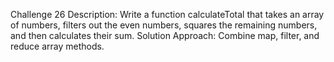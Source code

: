 Challenge 26
Description:
Write a function calculateTotal that takes an array of numbers, filters out the even numbers, squares the remaining numbers, and then calculates their sum.
Solution Approach:
Combine map, filter, and reduce array methods.